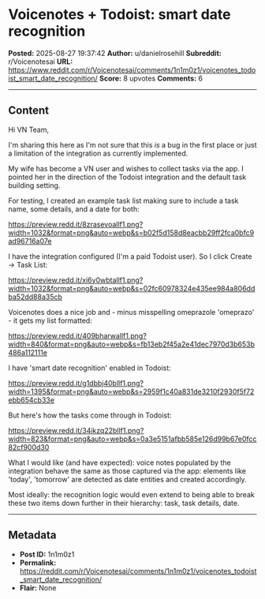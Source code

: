 # Voicenotes + Todoist: smart date recognition

**Posted:** 2025-08-27 19:37:42
**Author:** u/danielrosehill
**Subreddit:** r/Voicenotesai
**URL:** https://www.reddit.com/r/Voicenotesai/comments/1n1m0z1/voicenotes_todoist_smart_date_recognition/
**Score:** 8 upvotes
**Comments:** 6

---

## Content

Hi VN Team,

I'm sharing this here as I'm not sure that this *is* a bug in the first place or just a limitation of the integration as currently implemented. 

My wife has become a VN user and wishes to collect tasks via the app. I pointed her in the direction of the Todoist integration and the default task building setting.

For testing, I created an example task list making sure to include a task name, some details, and a date for both:

https://preview.redd.it/8zrasevoallf1.png?width=1032&format=png&auto=webp&s=b02f5d158d8eacbb29ff2fca0bfc9ad96716a07e

I have the integration configured (I'm a paid Todoist user). So I click Create -> Task List:

https://preview.redd.it/xi6y0wbtallf1.png?width=1032&format=png&auto=webp&s=02fc60978324e435ee984a806ddba52dd88a35cb

  
Voicenotes does a nice job and - minus misspelling omeprazole 'omeprazo' - it gets my list formatted:

https://preview.redd.it/409bharwallf1.png?width=840&format=png&auto=webp&s=fb13eb2f45a2e41dec7970d3b653b486a112111e

I have 'smart date recognition' enabled in Todoist:

https://preview.redd.it/g1dbbj40bllf1.png?width=1395&format=png&auto=webp&s=2959f1c40a831de3210f2930f5f72ebb654cb33e

But here's how the tasks come through in Todoist:

https://preview.redd.it/34ikzq22bllf1.png?width=823&format=png&auto=webp&s=0a3e5151afbb585e126d99b67e0fcc82cf900d30

What I would like (and have expected): voice notes populated by the integration behave the same as those captured via the app: elements like 'today',  'tomorrow' are detected as date entities and created accordingly.

Most ideally: the recognition logic would even extend to being able to break these two items down further in their hierarchy: task, task details, date. 

---

## Metadata

- **Post ID:** 1n1m0z1
- **Permalink:** https://reddit.com/r/Voicenotesai/comments/1n1m0z1/voicenotes_todoist_smart_date_recognition/
- **Flair:** None
